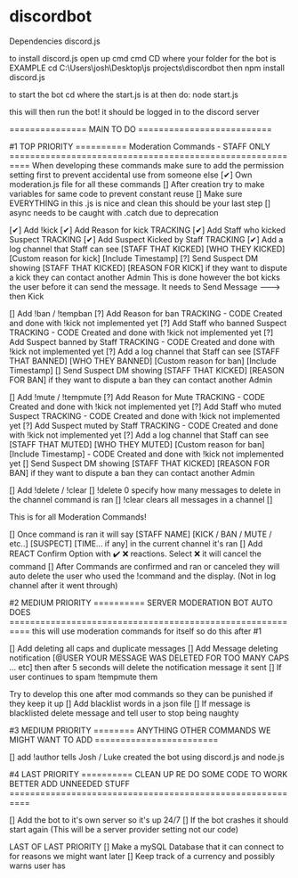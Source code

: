 # discordbot
Dependencies discord.js

to install discord.js
open up cmd
cmd CD where your folder for the bot is 
EXAMPLE cd C:\Users\josh\Desktop\js projects\discordbot
then npm install discord.js

to start the bot cd where the start.js is at then do: node start.js

this will then run the bot! it should be logged in to the discord server


=============== MAIN TO DO ==========================

#1 TOP PRIORITY ========== Moderation Commands - STAFF ONLY ==========================================================
When developing these commands make sure to add the permission setting first to prevent accidental use from someone else
[✔] Own moderation.js file for all these commands
[] After creation try to make variables for same code to prevent constant reuse
[] Make sure EVERYTHING in this .js is nice and clean this should be your last step
[] async needs to be caught with .catch due to deprecation 

[✔] Add !kick
  [✔] Add Reason for kick TRACKING
  [✔] Add Staff who kicked Suspect TRACKING
  [✔] Add Suspect Kicked by Staff TRACKING
    [✔] Add a log channel that Staff can see [STAFF THAT KICKED] [WHO THEY KICKED] [Custom reason for kick] [Include Timestamp]
    [?] Send Suspect DM showing [STAFF THAT KICKED] [REASON FOR KICK] if they want to dispute a kick they can contact another Admin
    This is done however the bot kicks the user before it can send the message. It needs to Send Message ---> then Kick

[] Add !ban / !tempban
  [?] Add Reason for ban TRACKING - CODE Created and done with !kick not implemented yet
  [?] Add Staff who banned Suspect TRACKING - CODE Created and done with !kick not implemented yet
  [?] Add Suspect banned by Staff TRACKING - CODE Created and done with !kick not implemented yet
    [?] Add a log channel that Staff can see [STAFF THAT BANNED] [WHO THEY BANNED] [Custom reason for ban] [Include Timestamp]
    [] Send Suspect DM showing [STAFF THAT KICKED] [REASON FOR BAN] if they want to dispute a ban they can contact another Admin

[] Add !mute / !tempmute
  [?] Add Reason for Mute TRACKING - CODE Created and done with !kick not implemented yet
  [?] Add Staff who muted Suspect TRACKING - CODE Created and done with !kick not implemented yet
  [?] Add Suspect muted by Staff TRACKING  - CODE Created and done with !kick not implemented yet
    [?] Add a log channel that Staff can see [STAFF THAT MUTED] [WHO THEY MUTED] [Custom reason for ban] [Include Timestamp] - CODE Created and done with !kick not implemented yet
    [] Send Suspect DM showing [STAFF THAT KICKED] [REASON FOR BAN] if they want to dispute a ban they can contact another Admin

[] Add !delete / !clear
  [] !delete 0 specify how many messages to delete in the channel command is ran
  [] !clear clears all messages in a channel
    [] 

This is for all Moderation Commands!

[] Once command is ran it will say [STAFF NAME] [KICK / BAN / MUTE / etc..] [SUSPECT] [TIME... if any] in the current channel it's ran
  [] Add REACT Confirm Option with ✔️ ❌ reactions. Select ❌  it will cancel the command
    [] After Commands are confirmed and ran or canceled they will auto delete the user who used the !command and the display. (Not in log channel after it went through)

#2 MEDIUM PRIORITY ========== SERVER MODERATION BOT AUTO DOES ==========================================================
this will use moderation commands for itself so do this after #1

[] Add deleting all caps and duplicate messages
  [] Add Message deleting notification [@USER YOUR MESSAGE WAS DELETED FOR TOO MANY CAPS ... etc] then after 5 seconds will delete the notification message it sent
    [] If user continues to spam !tempmute them

Try to develop this one after mod commands so they can be punished if they keep it up
[] Add blacklist words in a json file
  [] If message is blacklisted delete message and tell user to stop being naughty

#3 MEDIUM PRIORITY ======== ANYTHING OTHER COMMANDS WE MIGHT WANT TO ADD ========================

[] add !author tells Josh / Luke created the bot using discord.js and node.js

#4 LAST PRIORITY ========== CLEAN UP RE DO SOME CODE TO WORK BETTER ADD UNNEEDED STUFF  ==========================================================

[] Add the bot to it's own server so it's up 24/7
  [] If the bot crashes it should start again (This will be a server provider setting not our code)

LAST OF LAST PRIORITY
[] Make a mySQL Database that it can connect to for reasons we might want later
  [] Keep track of a currency and possibly warns user has

